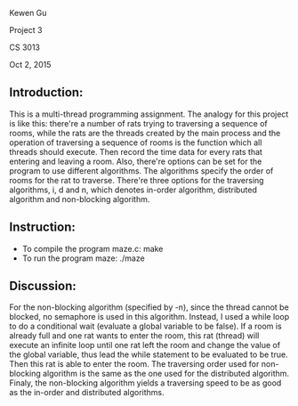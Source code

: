 
Kewen Gu

Project 3

CS 3013

Oct 2, 2015

Introduction:
-------------

This is a multi-thread programming assignment. The analogy for this project is like this: there're a number of rats trying to traversing a sequence of rooms, while the rats are the threads created by the main process and the operation of traversing a sequence of rooms is the function which all threads should execute. Then record the time data for every rats that entering and leaving a room. Also, there're options can be set for the program to use different algorithms. The algorithms specify the order of rooms for the rat to traverse. There're three options for the traversing algorithms, i, d and n, which denotes in-order algorithm, distributed algorithm and non-blocking algorithm.

Instruction:
-------------

* To compile the program maze.c:
	make
* To run the program maze:
	./maze <number of rats> <travesing algorithm>


Discussion:
-------------

For the non-blocking algorithm (specified by -n), since the thread cannot be blocked, no semaphore is used in this algorithm. Instead, I used a while loop to do a conditional wait (evaluate a global variable to be false). If a room is already full and one rat wants to enter the room, this rat (thread) will execute an infinite loop until one rat left the room and change the value of the global variable, thus lead the while statement to be evaluated to be true. Then this rat is able to enter the room. The traversing order used for non-blocking algorithm is the same as the one used for the distributed algorithm. Finaly, the non-blocking algorithm yields a traversing speed to be as good as the in-order and distributed algorithms.
